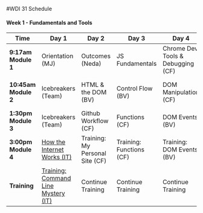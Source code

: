 #WDI 31 Schedule

#### Week 1 - Fundamentals and Tools

 Time | Day 1 |  Day 2 | Day 3| Day 4 | Day 5|
----- | ----- | ------ | ---- | ----- | ---- |
 **9:17am Module 1** | Orientation (MJ) |  Outcomes (Neda) | JS Fundamentals | Chrome Dev Tools & Debugging (CF) | Personal Projects Show & Tell
 **10:45am Module 2** | Icebreakers (Team) | HTML & the DOM (BV) | Control Flow (BV) | DOM Manipulation (CF) | Formative Assessment & Review (IT) 
 **1:30pm Module 3** | Icebreakers (Team) |  Github Workflow (CF) | Functions (CF) | DOM Events (BV) | Intro Tic Tac Toe (Team)
**3:00pm Module 4** | [How the Internet Works (IT)][1D] | Training: My Personal Site (CF) | Training: Functions (CF) | Training: DOM Events (BV) | Training: Tic-Tac-Toe (Team)       
**Training** | [Training: Command Line Mystery (IT)][1E] | Continue Training | Continue Training  | Continue Training |  Continue Training


[1A]: # "..."
[1B]: # "..."
[1C]: # "..."
[1D]: https://github.com/sf-wdi-31/how-the-internet-works "How the Internet Works"
[1E]: # "Command Line Mystery"

[2A]: # "..."
[2B]: # "..."
[2C]: # "..."
[2D]: # "..."

[3A]: # "..."
[3B]: # "..."
[3C]: # "..."
[3D]: # "..."

[4A]: # "..."
[4B]: # "..."
[4C]: # "..."
[4D]: # "..."

[5A]: # "..."
[5B]: # "..."
[5C]: # "..."
[5D]: # "..."

